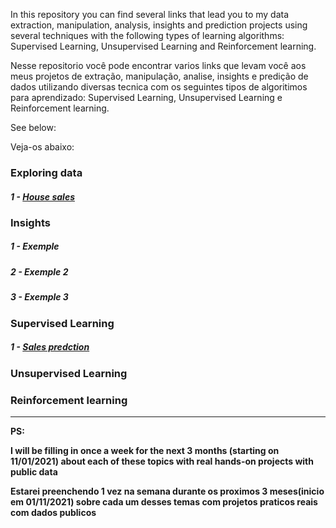In this repository you can find several links that lead you to my data extraction, manipulation, analysis, insights and prediction projects using several techniques with the following types of learning algorithms: Supervised Learning, Unsupervised Learning and Reinforcement learning.

Nesse repositorio você pode encontrar varios links que levam você aos meus projetos de extração, manipulação, analise, insights e predição de dados utilizando diversas tecnica com os seguintes tipos de algoritimos para aprendizado: Supervised Learning, Unsupervised Learning e Reinforcement learning.
<p>See below:</p>
<p>Veja-os abaixo:</p>


###  **Exploring data**
   #####  1 -  <a href="https://github.com/wilianuhlmann/house_sales">    House sales</a>
   
###  **Insights**
   #####  1 -      Exemple
   #####  2 -      Exemple 2
   #####  3 -  Exemple 3
### **Supervised Learning**
   #####  1 -  <a href="https://github.com/wilianuhlmann/sales_prediction">    Sales predction</a>
### **Unsupervised Learning**

### **Reinforcement learning**

_____________________________________________________________________________________

**PS:**
**<p>I will be filling in once a week for the next 3 months (starting on 11/01/2021) about each of these topics with real hands-on projects with public data</p>**

**<p>Estarei preenchendo 1 vez na semana durante os proximos 3 meses(inicio em 01/11/2021) sobre cada um desses temas com projetos praticos reais com dados publicos</p>** 
